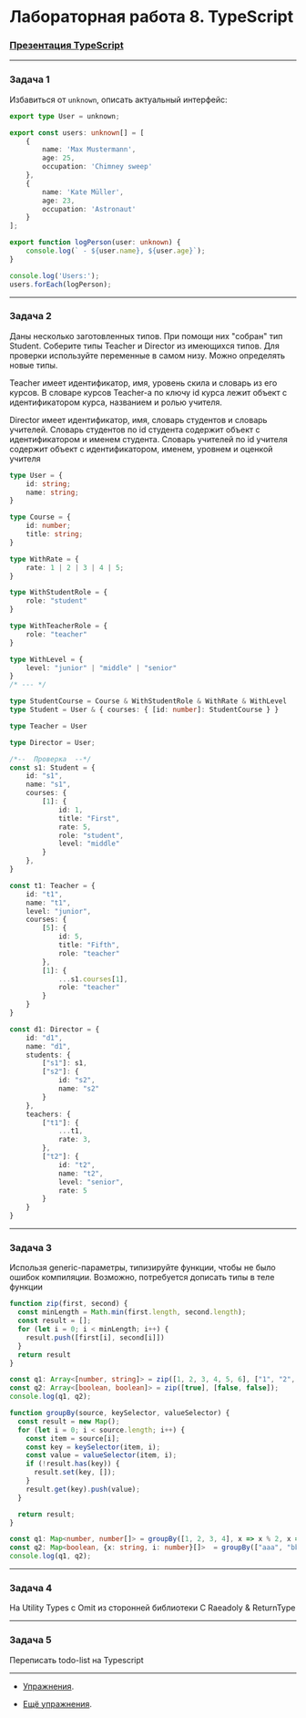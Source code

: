 # Лабораторная работа 8. TypeScript

### [Презентация TypeScript](https://dmitryweiner.github.io/web-lectures/Basic%20-%20TypeScript.html) 
---

### Задача 1

Избавиться от `unknown`, описать актуальный интерфейс:

```ts
export type User = unknown;

export const users: unknown[] = [
    {
        name: 'Max Mustermann',
        age: 25,
        occupation: 'Chimney sweep'
    },
    {
        name: 'Kate Müller',
        age: 23,
        occupation: 'Astronaut'
    }
];

export function logPerson(user: unknown) {
    console.log(` - ${user.name}, ${user.age}`);
}

console.log('Users:');
users.forEach(logPerson);
```
---

### Задача 2

Даны несколько заготовленных типов. При помощи них "собран" тип Student.
Соберите типы Teacher и Director из имеющихся типов. Для проверки используйте
переменные в самом низу. Можно определять новые типы.
    
Teacher имеет идентификатор, имя, уровень скила и словарь из его курсов.
В словаре курсов Teacher-а по ключу id курса лежит объект с идентификатором курса,
названием и ролью учителя.

Director имеет идентификатор, имя, словарь студентов и словарь учителей. Словарь
студентов по id студента содержит объект с идентификатором и именем студента.
Словарь учителей по id учителя содержит объект с идентификатором, именем, уровнем
и оценкой учителя

```ts
type User = {
    id: string;
    name: string;
}

type Course = {
    id: number;
    title: string;
}

type WithRate = {
    rate: 1 | 2 | 3 | 4 | 5;
}

type WithStudentRole = {
    role: "student"
}

type WithTeacherRole = {
    role: "teacher"
}

type WithLevel = {
    level: "junior" | "middle" | "senior"
}
/* --- */

type StudentCourse = Course & WithStudentRole & WithRate & WithLevel
type Student = User & { courses: { [id: number]: StudentCourse } }

type Teacher = User

type Director = User;

/*--  Проверка  --*/
const s1: Student = {
    id: "s1",
    name: "s1",
    courses: {
        [1]: {
            id: 1,
            title: "First",
            rate: 5,
            role: "student",
            level: "middle"
        }
    },
}

const t1: Teacher = {
    id: "t1",
    name: "t1",
    level: "junior",
    courses: {
        [5]: {
            id: 5,
            title: "Fifth",
            role: "teacher"
        },
        [1]: {
            ...s1.courses[1],
            role: "teacher"
        }
    }
}

const d1: Director = {
    id: "d1",
    name: "d1",
    students: {
        ["s1"]: s1,
        ["s2"]: {
            id: "s2",
            name: "s2"
        }
    },
    teachers: {
        ["t1"]: {
            ...t1,
            rate: 3,
        },
        ["t2"]: {
            id: "t2",
            name: "t2",
            level: "senior",
            rate: 5
        }
    }
}
```

---

### Задача 3

Использя generic-параметры, типизируйте функции,
чтобы не было ошибок компиляции. Возможно, потребуется
дописать типы в теле функции

```ts
function zip(first, second) {
  const minLength = Math.min(first.length, second.length);
  const result = [];
  for (let i = 0; i < minLength; i++) {
    result.push([first[i], second[i]])
  }
  return result
}

const q1: Array<[number, string]> = zip([1, 2, 3, 4, 5, 6], ["1", "2", "3"]);
const q2: Array<[boolean, boolean]> = zip([true], [false, false]);
console.log(q1, q2);

function groupBy(source, keySelector, valueSelector) {
  const result = new Map();
  for (let i = 0; i < source.length; i++) {
    const item = source[i];
    const key = keySelector(item, i);
    const value = valueSelector(item, i);
    if (!result.has(key)) {
      result.set(key, []);
    }
    result.get(key).push(value);
  }

  return result;
}

const q1: Map<number, number[]> = groupBy([1, 2, 3, 4], x => x % 2, x => x + 1);
const q2: Map<boolean, {x: string, i: number}[]>  = groupBy(["aaa", "bbb", "cc", "q", "lalaka"], (_, i) => i%2 === 0, (x, i) => ({i, x}))
console.log(q1, q2);

```
---

### Задача 4

На Utility Types c Omit из сторонней библиотеки
C Raeadoly & ReturnType

---

### Задача 5

Переписать todo-list на Typescript

---

* [Упражнения](https://typescript-exercises.github.io/#exercise=1&file=%2Findex.ts).

* [Ещё упражнения](https://exercism.org/tracks/typescript/exercises).

